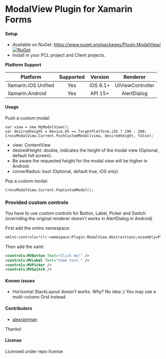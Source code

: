 # ModalView Plugin for Xamarin Forms

#### Setup
* Available on NuGet: https://www.nuget.org/packages/Plugin.ModalView/ [![NuGet](https://img.shields.io/nuget/v/Plugin.ModalView.svg?label=NuGet)](https://www.nuget.org/packages/Plugin.ModalView/)
* Install in your PCL project and Client projects.

**Platform Support**

|Platform|Supported|Version|Renderer|
| ------------------- | :-----------: | :-----------: | :------------------: |
|Xamarin.iOS Unified|Yes|iOS 8.1+|UIViewController|
|Xamarin.Android|Yes|API 15+|AlertDialog|

#### Usage

Push a custom modal:

```
var view = new MyModalView();
var desiredheight = Device.OS == TargetPlatform.iOS ? 190 : 260;
CrossModalView.Current.PushCustomModal(view, desiredheight, false); 
```

- view: ContentView
- desiredHeight: double, indicates the height of the modal view (Optional, default full screen).
- Be aware the requested height for the modal view will be higher in Android.
- cornerRadius: bool (Optional, default true, iOS only)

Pop a custom modal:

```
CrossModalView.Current.PopCustomModal();
```

### Provided custom controls

You have to use custom controls for Button, Label, Picker and Switch (overriding the original renderer doesn't works in AlertDialog in Android)

First add the xmlns namespace:

```xml
xmlns:controls="clr-namespace:Plugin.ModalView.Abstractions;assembly=Plugin.ModalView.Abstractions"
```

Then add the xaml:

```xml
<controls:MVButton Text="Click me!" />
<controls:MVLabel Text="Some text." />
<controls:MVPicker />
<controls:MVSwitch />
```

#### Known issues

- Horizontal StackLayout doesn't works. Why? No idea :) You may use a multi-column Grid instead.

#### Contributors
* [alexrainman](https://github.com/alexrainman)

Thanks!

#### License
Licensed under repo license
